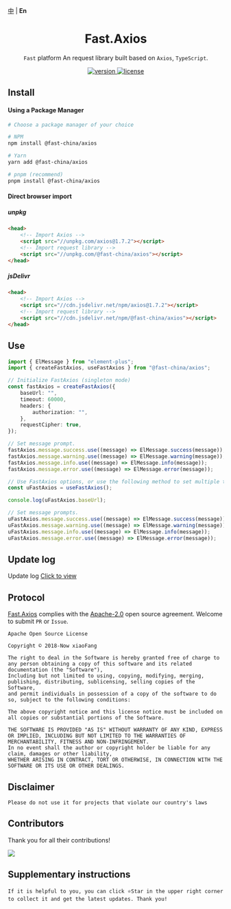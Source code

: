 [中](https://gitee.com/China-xiaoFang/fast.axios) | **En**

<h1 align="center">Fast.Axios</h1>

<p align="center">
  <code>Fast</code> platform An request library built based on <code>Axios</code>, <code>TypeScript</code>.
</p>

<p align="center">
  <a href="https://www.npmjs.com/package/@fast-china/axios">
    <img src="https://img.shields.io/npm/v/@fast-china/axios?color=orange&label=" alt="version" />
  </a>
  <a href="https://gitee.com/China-xiaoFang/fast.axios/blob/master/LICENSE">
    <img src="https://img.shields.io/npm/l/@fast-china/axios" alt="license" />
  </a>
</p>

## Install

#### Using a Package Manager

```sh
# Choose a package manager of your choice

# NPM
npm install @fast-china/axios

# Yarn
yarn add @fast-china/axios

# pnpm (recommend)
pnpm install @fast-china/axios
```

#### Direct browser import

##### unpkg

```html
<head>
	<!-- Import Axios -->
	<script src="//unpkg.com/axios@1.7.2"></script>
	<!-- Import request library -->
	<script src="//unpkg.com/@fast-china/axios"></script>
</head>
```

##### jsDelivr

```html
<head>
	<!-- Import Axios -->
	<script src="//cdn.jsdelivr.net/npm/axios@1.7.2"></script>
	<!-- Import request library -->
	<script src="//cdn.jsdelivr.net/npm/@fast-china/axios"></script>
</head>
```

## Use

```typescript
import { ElMessage } from "element-plus";
import { createFastAxios, useFastAxios } from "@fast-china/axios";

// Initialize FastAxios (singleton mode)
const fastAxios = createFastAxios({
	baseUrl: "",
	timeout: 60000,
	headers: {
		authorization: "",
	},
	requestCipher: true,
});

// Set message prompt.
fastAxios.message.success.use((message) => ElMessage.success(message));
fastAxios.message.warning.use((message) => ElMessage.warning(message));
fastAxios.message.info.use((message) => ElMessage.info(message));
fastAxios.message.error.use((message) => ElMessage.error(message));

// Use FastAxios options, or use the following method to set multiple times.
const uFastAxios = useFastAxios();

console.log(uFastAxios.baseUrl);

// Set message prompts.
uFastAxios.message.success.use((message) => ElMessage.success(message));
uFastAxios.message.warning.use((message) => ElMessage.warning(message));
uFastAxios.message.info.use((message) => ElMessage.info(message));
uFastAxios.message.error.use((message) => ElMessage.error(message));
```

## Update log

Update log [Click to view](https://gitee.com/China-xiaoFang/fast.axios/commits/master)

## Protocol

[Fast.Axios](https://gitee.com/China-xiaoFang/fast.axios) complies with the [Apache-2.0](https://gitee.com/China-xiaoFang/fast.axios/blob/master/LICENSE) open source agreement. Welcome to submit `PR` or `Issue`.

```
Apache Open Source License

Copyright © 2018-Now xiaoFang

The right to deal in the Software is hereby granted free of charge to any person obtaining a copy of this software and its related documentation (the "Software"),
Including but not limited to using, copying, modifying, merging, publishing, distributing, sublicensing, selling copies of the Software,
and permit individuals in possession of a copy of the software to do so, subject to the following conditions:

The above copyright notice and this license notice must be included on all copies or substantial portions of the Software.

THE SOFTWARE IS PROVIDED "AS IS" WITHOUT WARRANTY OF ANY KIND, EXPRESS OR IMPLIED, INCLUDING BUT NOT LIMITED TO THE WARRANTIES OF MERCHANTABILITY, FITNESS AND NON-INFRINGEMENT.
In no event shall the author or copyright holder be liable for any claim, damages or other liability,
WHETHER ARISING IN CONTRACT, TORT OR OTHERWISE, IN CONNECTION WITH THE SOFTWARE OR ITS USE OR OTHER DEALINGS.
```

## Disclaimer

```
Please do not use it for projects that violate our country's laws
```

## Contributors

Thank you for all their contributions!

<a href="https://github.com/China-xiaoFang/Fast.Axios/graphs/contributors">
  <img src="https://contrib.rocks/image?repo=China-xiaoFang/Fast.Axios" />
</a>

## Supplementary instructions

```
If it is helpful to you, you can click ⭐Star in the upper right corner to collect it and get the latest updates. Thank you!
```
